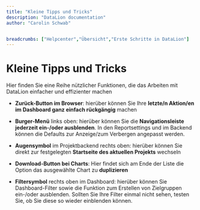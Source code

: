 ```yaml
---
title: "Kleine Tipps und Tricks"
description: "DataLion documentation"
author: "Carolin Schwab"


breadcrumbs: ["Helpcenter","Übersicht","Erste Schritte in DataLion"]
---
```


# Kleine Tipps und Tricks

Hier finden Sie eine Reihe nützlicher Funktionen, die das Arbeiten mit DataLion einfacher und effizienter machen

-   **Zurück-Button im Browser**: hierüber können Sie Ihre **letzte/n Aktion/en im Dashboard ganz einfach rückgängig** machen
    
-   **Burger-Menü** links oben: hierüber können Sie die **Navigationsleiste jederzeit ein-/oder ausblenden**. In den Reportsettings und im Backend können die Defaults zur Anzeige/zum Verbergen angepasst werden.
    
-   **Augensymbol** im Projektbackend rechts oben: hierüber können Sie direkt zur festgelegten **Startseite des aktuellen Projekts** wechseln
    
-   **Download-Button bei Charts**: Hier findet sich am Ende der Liste die Option das ausgewählte Chart zu **duplizieren**
    
-   **Filtersymbol** rechts oben im Dashboard: hierüber können Sie Dashboard-Filter sowie die Funktion zum Erstellen von Zielgruppen ein-/oder ausblenden. Sollten Sie Ihre Filter einmal nicht sehen, testen Sie, ob Sie diese so wieder einblenden können.

